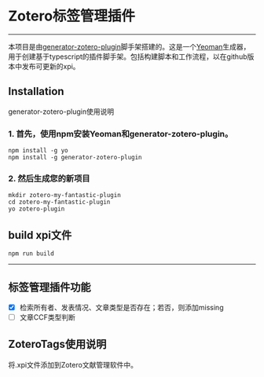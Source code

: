 # Zotero标签管理插件

------
 
本项目是由[generator-zotero-plugin](https://www.npmjs.com/package/generator-zotero-plugin)脚手架搭建的。这是一个[Yeoman](http://yeoman.io/)生成器，用于创建基于typescript的插件脚手架。包括构建脚本和工作流程，以在github版本中发布可更新的xpi。
 
## Installation
 
generator-zotero-plugin使用说明
 
### 1. 首先，使用npm安装Yeoman和generator-zotero-plugin。
 
```npm
npm install -g yo
npm install -g generator-zotero-plugin
```
 
### 2. 然后生成您的新项目
 
```npm
mkdir zotero-my-fantastic-plugin
cd zotero-my-fantastic-plugin
yo zotero-plugin
```
## build xpi文件
 
```npm
npm run build
```
---
 
## 标签管理插件功能

- [x] 检索所有者、发表情况、文章类型是否存在；若否，则添加missing
- [ ] 文章CCF类型判断

## ZoteroTags使用说明
将.xpi文件添加到Zotero文献管理软件中。